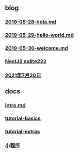 ## blog

### [2019-05-28-hola.md](2019-05-28-hola.md)

### [2019-05-29-hello-world.md](2019-05-29-hello-world.md)

### [2019-05-30-welcome.md](2019-05-30-welcome.md)

### [NestJS sqlite222](blog/2021-7-19-nest-js-sqlite222__af76cdff-c7bc-4ef8-8ca7-766542cc58b7.md)

### [2021年7月20日](blog/2021-7-21-2021-7-20__fc9df5f8-80fd-468a-95da-b3aa90ed747d.md)

## docs

### [intro.md](intro.md)

### [tutorial-basics](tutorial-basics)

### [tutorial-extras](tutorial-extras)

### [小程序](小程序)

